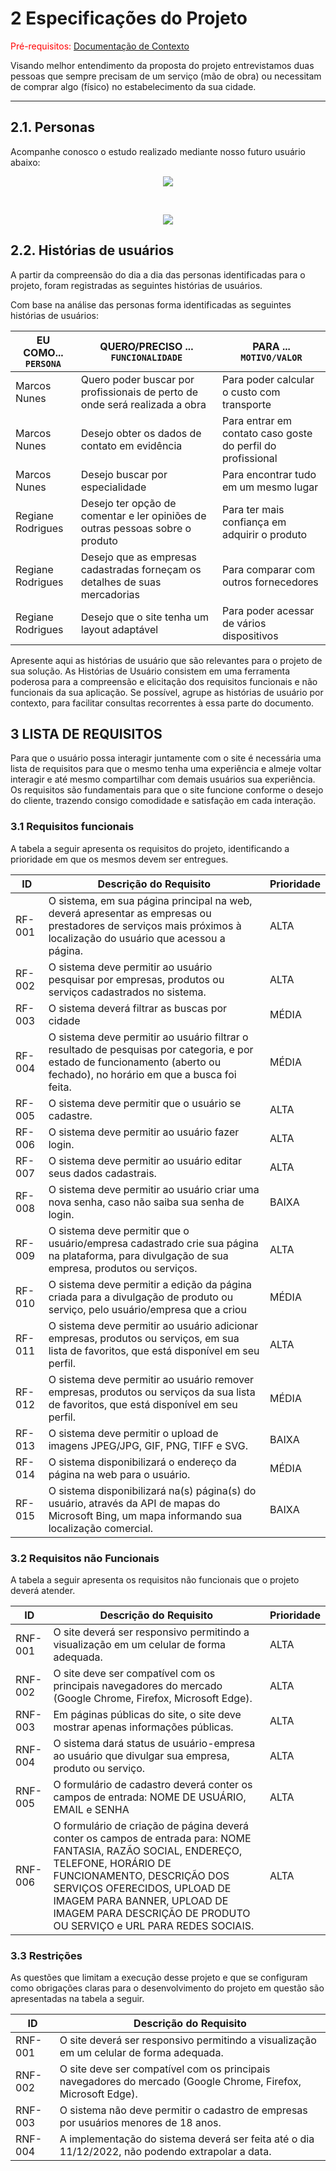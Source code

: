 # 2 Especificações do Projeto

<span style="color:red">Pré-requisitos: <a href="1-Documentação de Contexto.md"> Documentação de Contexto</a></span>

<p>Visando melhor entendimento da proposta do projeto entrevistamos duas pessoas que sempre precisam de um serviço (mão de obra) ou necessitam de comprar algo (físico) no estabelecimento da sua cidade.</p>

<hr/>

## 2.1. Personas

<p>
Acompanhe conosco o estudo realizado mediante nosso futuro usuário abaixo:
</p>

<p align="center">
<img src="https://github.com/pauloosilas/pmv-ads-2022-2-e1-proj-web-t2-encontre-aqui/blob/main/docs/img/Personas/Marcos-Nunes.PNG?raw=true" >
</p>
<br/>
<p align="center">
<img src="https://github.com/pauloosilas/pmv-ads-2022-2-e1-proj-web-t2-encontre-aqui/blob/main/docs/img/Personas/Regiane-Rodrigues.PNG?raw=true">
</p>

## 2.2. Histórias de usuários

<p>A partir da compreensão do dia a dia das personas identificadas para o projeto, foram registradas as seguintes histórias de usuários.</p>

<p>
Com base na análise das personas forma identificadas as seguintes histórias de usuários:
</p>

| EU COMO... `PERSONA` | QUERO/PRECISO ... `FUNCIONALIDADE`                                            | PARA ... `MOTIVO/VALOR`                                     |
| -------------------- | ----------------------------------------------------------------------------- | ----------------------------------------------------------- |
| Marcos Nunes         | Quero poder buscar por profissionais de perto de onde será realizada a obra   | Para poder calcular o custo com transporte                  |
| Marcos Nunes         | Desejo obter os dados de contato em evidência                                 | Para entrar em contato caso goste do perfil do profissional |
| Marcos Nunes         | Desejo buscar por especialidade                                               | Para encontrar tudo em um mesmo lugar                       |
| Regiane Rodrigues    | Desejo ter opção de comentar e ler opiniões de outras pessoas sobre o produto | Para ter mais confiança em adquirir o produto               |
| Regiane Rodrigues    | Desejo que as empresas cadastradas forneçam os detalhes de suas mercadorias   | Para comparar com outros fornecedores                       |
| Regiane Rodrigues    | Desejo que o site tenha um layout adaptável                                   | Para poder acessar de vários dispositivos                   |

<p>
Apresente aqui as histórias de usuário que são relevantes para o projeto de sua solução. As Histórias de Usuário consistem em uma ferramenta poderosa para a compreensão e elicitação dos requisitos funcionais e não funcionais da sua aplicação. Se possível, agrupe as histórias de usuário por contexto, para facilitar consultas recorrentes à essa parte do documento.
</p>

## 3 LISTA DE REQUISITOS

<p>
Para que o usuário possa interagir juntamente com o site é necessária uma lista de requisitos para que o mesmo tenha uma experiência e almeje voltar interagir e até mesmo compartilhar com demais usuários sua experiência. Os requisitos são fundamentais para que o site funcione conforme o desejo do cliente, trazendo consigo comodidade e satisfação em cada interação.
</p>

### 3.1 Requisitos funcionais

<p>
A tabela a seguir apresenta os requisitos do projeto, identificando a prioridade em que os mesmos devem ser entregues.
</p>

| ID     | Descrição do Requisito                                                                                                                                                     | Prioridade |
| ------ | -------------------------------------------------------------------------------------------------------------------------------------------------------------------------- | ---------- |
| RF-001 | O sistema, em sua página principal na web, deverá apresentar as empresas ou prestadores de serviços mais próximos à localização do usuário que acessou a página.           | ALTA       |
| RF-002 | O sistema deve permitir ao usuário pesquisar por empresas, produtos ou serviços cadastrados no sistema.                                                                    | ALTA       |
| RF-003 | O sistema deverá filtrar as buscas por cidade                                                                                                                              | MÉDIA      |
| RF-004 | O sistema deve permitir ao usuário filtrar o resultado de pesquisas por categoria, e por estado de funcionamento (aberto ou fechado), no horário em que a busca foi feita. | MÉDIA      |
| RF-005 | O sistema deve permitir que o usuário se cadastre.                                                                                                                         | ALTA       |
| RF-006 | O sistema deve permitir ao usuário fazer login.                                                                                                                            | ALTA       |
| RF-007 | O sistema deve permitir ao usuário editar seus dados cadastrais.                                                                                                           | ALTA       |
| RF-008 | O sistema deve permitir ao usuário criar uma nova senha, caso não saiba sua senha de login.                                                                                | BAIXA      |
| RF-009 | O sistema deve permitir que o usuário/empresa cadastrado crie sua página na plataforma, para divulgação de sua empresa, produtos ou serviços.                              | ALTA       |
| RF-010 | O sistema deve permitir a edição da página criada para a divulgação de produto ou serviço, pelo usuário/empresa que a criou                                                | MÉDIA      |
| RF-011 | O sistema deve permitir ao usuário adicionar empresas, produtos ou serviços, em sua lista de favoritos, que está disponível em seu perfil.                                 | ALTA       |
| RF-012 | O sistema deve permitir ao usuário remover empresas, produtos ou serviços da sua lista de favoritos, que está disponível em seu perfil.                                    | MÉDIA      |
| RF-013 | O sistema deve permitir o upload de imagens JPEG/JPG, GIF, PNG, TIFF e SVG.                                                                                                | BAIXA      |
| RF-014 | O sistema disponibilizará o endereço da página na web para o usuário.                                                                                                      | MÉDIA      |
| RF-015 | O sistema disponibilizará na(s) página(s) do usuário, através da API de mapas do Microsoft Bing, um mapa informando sua localização comercial.                             | BAIXA      |

### 3.2 Requisitos não Funcionais

<p>
A tabela a seguir apresenta os requisitos não funcionais que o projeto deverá atender.
</p>

| ID      | Descrição do Requisito                                                                                                                                                                                                                                                                                 | Prioridade |
| ------- | ------------------------------------------------------------------------------------------------------------------------------------------------------------------------------------------------------------------------------------------------------------------------------------------------------ | ---------- |
| RNF-001 | O site deverá ser responsivo permitindo a visualização em um celular de forma adequada.                                                                                                                                                                                                                | ALTA       |
| RNF-002 | O site deve ser compatível com os principais navegadores do mercado (Google Chrome, Firefox, Microsoft Edge).                                                                                                                                                                                          | ALTA       |
| RNF-003 | Em páginas públicas do site, o site deve mostrar apenas informações públicas.                                                                                                                                                                                                                          | ALTA       |
| RNF-004 | O sistema dará status de usuário-empresa ao usuário que divulgar sua empresa, produto ou serviço.                                                                                                                                                                                                      | ALTA       |
| RNF-005 | O formulário de cadastro deverá conter os campos de entrada: NOME DE USUÁRIO, EMAIL e SENHA                                                                                                                                                                                                            | ALTA       |
| RNF-006 | O formulário de criação de página deverá conter os campos de entrada para: NOME FANTASIA, RAZÃO SOCIAL, ENDEREÇO, TELEFONE, HORÁRIO DE FUNCIONAMENTO, DESCRIÇÃO DOS SERVIÇOS OFERECIDOS, UPLOAD DE IMAGEM PARA BANNER, UPLOAD DE IMAGEM PARA DESCRIÇÃO DE PRODUTO OU SERVIÇO e URL PARA REDES SOCIAIS. | ALTA       |

### 3.3 Restrições

<p>
As questões que limitam a execução desse projeto e que se configuram como obrigações claras para o desenvolvimento do projeto em questão são apresentadas na tabela a seguir.
</p>

| ID      | Descrição do Requisito                                                                                        |
| ------- | ------------------------------------------------------------------------------------------------------------- |
| RNF-001 | O site deverá ser responsivo permitindo a visualização em um celular de forma adequada.                       |
| RNF-002 | O site deve ser compatível com os principais navegadores do mercado (Google Chrome, Firefox, Microsoft Edge). |
| RNF-003 | O sistema não deve permitir o cadastro de empresas por usuários menores de 18 anos.                           |
| RNF-004 | A implementação do sistema deverá ser feita até o dia 11/12/2022, não podendo extrapolar a data.              |
